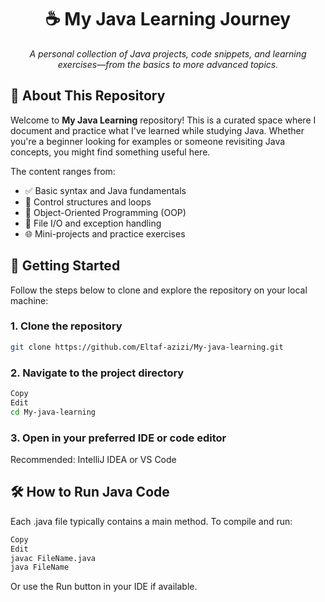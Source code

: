 <h1 align="center">☕ My Java Learning Journey</h1>

<p align="center">
  <em>A personal collection of Java projects, code snippets, and learning exercises—from the basics to more advanced topics.</em>
</p>


## 📌 About This Repository

Welcome to **My Java Learning** repository! This is a curated space where I document and practice what I've learned while studying Java. Whether you're a beginner looking for examples or someone revisiting Java concepts, you might find something useful here.


The content ranges from:
- ✅ Basic syntax and Java fundamentals
- 🔁 Control structures and loops
- 🧰 Object-Oriented Programming (OOP)
- 💾 File I/O and exception handling
- 🌐 Mini-projects and practice exercises


## 🚀 Getting Started

Follow the steps below to clone and explore the repository on your local machine:

### 1. Clone the repository
```bash
git clone https://github.com/Eltaf-azizi/My-java-learning.git
```


### 2. Navigate to the project directory
```bash
Copy
Edit
cd My-java-learning
```
### 3. Open in your preferred IDE or code editor
Recommended: IntelliJ IDEA or VS Code

## 🛠️ How to Run Java Code
Each .java file typically contains a main method. To compile and run:

```bash
Copy
Edit
javac FileName.java
java FileName
```
Or use the Run button in your IDE if available.

